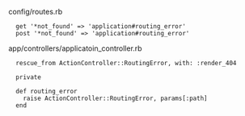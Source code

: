 config/routes.rb
```
  get '*not_found' => 'application#routing_error'
  post '*not_found' => 'application#routing_error'
```

app/controllers/applicatoin_controller.rb
```
  rescue_from ActionController::RoutingError, with: :render_404

  private
  
  def routing_error
    raise ActionController::RoutingError, params[:path]
  end
```
